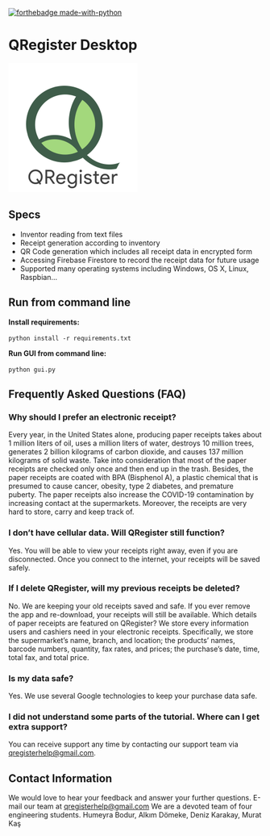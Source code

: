[![forthebadge made-with-python](http://ForTheBadge.com/images/badges/made-with-python.svg)](https://www.python.org/)


# QRegister Desktop 
<img src="https://github.com/QRegister/qregister-desktop/blob/main/qregister_logo.png" width="256">

## Specs
- Inventor reading from text files
- Receipt generation according to inventory
- QR Code generation which includes all receipt data in encrypted form
- Accessing Firebase Firestore to record the receipt data for future usage
- Supported many operating systems including Windows, OS X, Linux, Raspbian...

## Run from command line

**Install requirements:** 

```python install -r requirements.txt ```

**Run GUI from command line:**

```python gui.py ```

## Frequently Asked Questions (FAQ)

### Why should I prefer an electronic receipt?

Every year, in the United States alone, producing paper receipts takes about 1 million liters of oil, uses a million liters of water, destroys 10 million trees, generates 2 billion kilograms of carbon dioxide, and causes 137 million kilograms of solid waste. Take into consideration that most of the paper receipts are checked only once and then end up in the trash. Besides, the paper receipts are coated with BPA (Bisphenol A), a plastic chemical that is presumed to cause cancer, obesity, type 2 diabetes, and premature puberty. The paper receipts also increase the COVID-19 contamination by increasing contact at the supermarkets. Moreover, the receipts are very hard to store, carry and keep track of.

### I don’t have cellular data. Will QRegister still function?

Yes. You will be able to view your receipts right away, even if you are disconnected. Once you connect to the internet, your receipts will be saved safely.

### If I delete QRegister, will my previous receipts be deleted?

No. We are keeping your old receipts saved and safe. If you ever remove the app and re-download, your receipts will still be available.
Which details of paper receipts are featured on QRegister?
We store every information users and cashiers need in your electronic receipts. Specifically, we store the supermarket’s name, branch, and location; the products’ names, barcode numbers, quantity, fax rates, and prices; the purchase’s date, time, total fax, and total price.

### Is my data safe?

Yes. We use several Google technologies to keep your purchase data safe.

### I did not understand some parts of the tutorial. Where can I get extra support?
You can receive support any time by contacting our support team via qregisterhelp@gmail.com.
 
## Contact Information

We would love to hear your feedback and answer your further questions. E-mail our team at qregisterhelp@gmail.com
We are a devoted team of four engineering students.
Humeyra Bodur, Alkım Dömeke, Deniz Karakay, Murat Kaş


